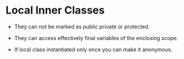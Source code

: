 # Local Inner Classes

* They can not be marked as public private or protected.
* They can access effectively final variables of the enclosing scope.

* If local class instantiated only once you can make it anonymous.
 